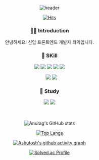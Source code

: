 <div align="center">
  
![header](https://capsule-render.vercel.app/api?type=Waving&color=75BDE0&height=250&section=header&text=Welcome!&desc=to%20🧑🏻‍💻%20Choi-ik%20Profile&fontSize=50%&fontColor=ffffff )

[![Hits](https://hits.seeyoufarm.com/api/count/incr/badge.svg?url=https%3A%2F%2Fgithub.com%2Fchoi-ik&count_bg=%2314B0DB&title_bg=%23555555&icon=airplayvideo.svg&icon_color=%23F4EFEF&title=visitant&edgeflat=false)](https://hits.seeyoufarm.com)
  
### 👨‍💻 Introduction
  안녕하세요! 신입 프론트엔드 개발자 최익입니다.
  
### 📌 SKill
  <img src="https://img.shields.io/badge/HTML5-E34F26?style=flat&logo=HTML5&logoColor=white"/>
  <img src="https://img.shields.io/badge/CSS3-1572B6?style=flat&logo=CSS3&logoColor=white"/>
  <img src="https://img.shields.io/badge/JavaScript-F7DF1E?style=flat&logo=JavaScript&logoColor=white"/>
  <img src="https://img.shields.io/badge/React-61DAFB?style=flat&logo=React&logoColor=white"/>
  <img src="https://img.shields.io/badge/Redux-764ABC?style=flat&logo=Redux&logoColor=white"/>  
  
  ㅤ<img src="https://img.shields.io/badge/Tailwind CSS-06B6D4?style=flat&logo=Tailwind CSS&logoColor=white"/>
  <img src="https://img.shields.io/badge/python-3776AB?style=flat&logo=python&logoColor=white"/>
 
### 📖 Study
  <img src="https://img.shields.io/badge/next.js-000000?style=flat&logo=next.js&logoColor=white"/>
  <img src="https://img.shields.io/badge/typescript-3178C6?style=flat&logo=typescript&logoColor=white"/>

  ㅤ
  
![Anurag's GitHub stats](https://github-readme-stats.vercel.app/api?username=choi-ik&show_icons=true&theme=tokyonight)
  
[![Top Langs](https://github-readme-stats.vercel.app/api/top-langs/?username=choi-ik&layout=compact)](https://github.com/choi-ik/github-readme-stats)

[![Ashutosh's github activity graph](https://github-readme-activity-graph.vercel.app/graph?username=choi-ik&theme=react-dark)](https://github.com/ashutosh00710/github-readme-activity-graph)

[![Solved.ac Profile](http://mazassumnida.wtf/api/v2/generate_badge?boj=chldlr98)](https://solved.ac/chldlr98/)

</div>
